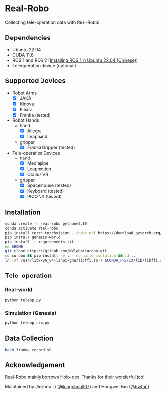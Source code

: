 # Real-Robo

Collecting tele-operation data with Real-Robo!

## Dependencies

- Ubuntu 22.04
- CUDA 11.8
- ROS 1 and ROS 2 ([Installing ROS 1 in Ubuntu 22.04 (Chinese)](https://www.bilibili.com/opus/890840405512290392))
- Teleoperation device (optional)

## Supported Devices

- Robot Arms
  - [x] JAKA
  - [x] Kinova
  - [x] Flexiv
  - [x] Franka (tested)
- Robot Hands
  - hand
    - [x] Allegro
    - [x] Leaphand
  - gripper
    - [x] Franka Gripper (tested)
- Tele-operation Devices
  - hand
    - [x] Mediapipe
    - [x] Leapmotion
    - [x] Oculus VR
  - gripper
    - [x] Spacemouse (tested)
    - [x] Keyboard (tested)
    - [x] PICO VR (tested)

## Installation

```bash
conda create -n real-robo python=3.10
conda activate real-robo
pip install torch torchvision --index-url https://download.pytorch.org/whl/cu118
pip install genesis-world
pip install -r requirements.txt
cd $HOME
git clone https://github.com/NVlabs/curobo.git
cd curobo && pip install -e . --no-build-isolation && cd ..
ln -sf /usr/lib/x86_64-linux-gnu/libffi.so.7 $CONDA_PREFIX/lib/libffi.so.7
```

## Tele-operation

### Real-world

```bash
python teleop.py
```

### Simulation (Genesis)
```bash
python teleop_sim.py
```

## Data Collection

```bash
bash franka_record.sh
```

## Acknowledgement

Real-Robo mainly borrows [Holo-dex](https://github.com/SridharPandian/Holo-Dex). Thanks for their wonderful job!

Maintained by Jinzhou Li ([@kingchou007](https://github.com/kingchou007)) and Hongwei Fan ([@hwfan](https://github.com/hwfan)).